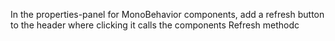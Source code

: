 In the properties-panel for MonoBehavior components, add a refresh button to the header where clicking it calls the components Refresh methodc